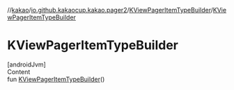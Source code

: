 //[kakao](../../../index.md)/[io.github.kakaocup.kakao.pager2](../index.md)/[KViewPagerItemTypeBuilder](index.md)/[KViewPagerItemTypeBuilder](-k-view-pager-item-type-builder.md)



# KViewPagerItemTypeBuilder  
[androidJvm]  
Content  
fun [KViewPagerItemTypeBuilder](-k-view-pager-item-type-builder.md)()  



